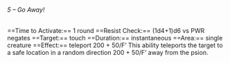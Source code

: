 ###### 5 – Go Away!
==Time to Activate:== 1 round
==Resist Check:== (1d4+1)d6 vs PWR negates
==Target:== touch
==Duration:== instantaneous
==Area:== single creature
==Effect:== teleport 200 + 50/F’
This ability teleports the target to a safe location in a random direction 200 + 50/F’ away from the psion.
